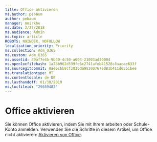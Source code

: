```yaml
---
title: Office aktivieren
ms.author: pebaum
author: pebaum
manager: mnirkhe
ms.date: 2/27/2018
ms.audience: Admin
ms.topic: article
ROBOTS: NOINDEX, NOFOLLOW
localization_priority: Priority
ms.collection: Adm_O365
ms.custom: Adm_O365
ms.assetid: 89af7e4b-9b49-4c50-a604-21003ad30004
ms.openlocfilehash: 1a73b962d599fe6c2741afeb41528c8aacae633f
ms.sourcegitcommit: 0ae6cbb8cf2836da98300767ed81b411d6551bee
ms.translationtype: MT
ms.contentlocale: de-DE
ms.lasthandoff: 01/30/2019
ms.locfileid: "29659482"
---
```

# <a name="activate-office"></a>Office aktivieren

Sie können Office aktivieren, indem Sie mit Ihrem arbeiten oder Schule-Konto anmelden. Verwenden Sie die Schritte in diesem Artikel, um Office nicht aktivieren: [Aktivieren von Office](https://support.office.com/article/https://support.office.com/article/Activate-Office-365-Office-2016-or-Office-2013-1144e0de-e849-496e-8e33-ed6fb1b34202.aspx).
  

